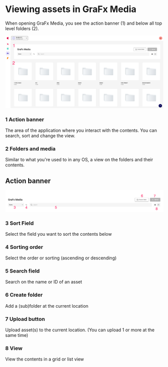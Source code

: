 # Viewing assets in GraFx Media

When opening GraFx Media, you see the action banner (1) and below all top level folders (2).

![appscreen](dashboard.png)

### 1 Action banner

The area of the application where you interact with the contents. You can search, sort and change the view.

### 2 Folders and media

Similar to what you're used to in any OS, a view on the folders and their contents.

## Action banner

![appscreen](action-banner.png)

### 3 Sort Field

Select the field you want to sort the contents below

### 4 Sorting order

Select the order or sorting (ascending or descending)

### 5 Search field

Search on the name or ID of an asset

### 6 Create folder

Add a (sub)folder at the current location

### 7 Upload button

Upload asset(s) to the current location. (You can upload 1 or more at the same time)

### 8 View

View the contents in a grid or list view